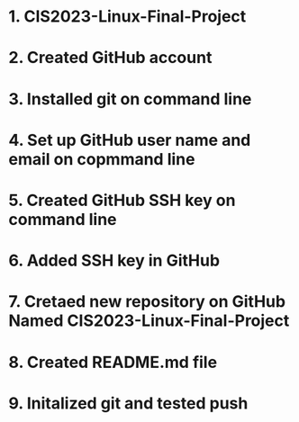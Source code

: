 # 1. CIS2023-Linux-Final-Project
# 2. Created GitHub account
# 3. Installed git on command line
# 4. Set up GitHub user name and email on copmmand line
# 5. Created GitHub SSH key on command line
# 6. Added SSH key in GitHub
# 7. Cretaed new repository on GitHub Named CIS2023-Linux-Final-Project
# 8. Created README.md file
# 9. Initalized git and tested push
# 
